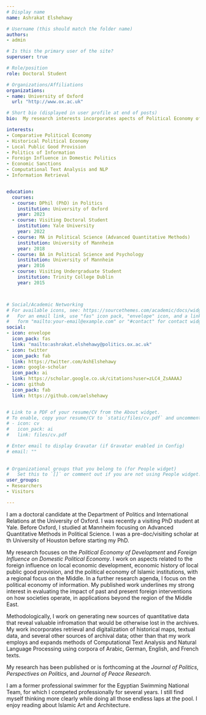 ```yaml
---
# Display name
name: Ashrakat Elshehawy

# Username (this should match the folder name)
authors:
- admin

# Is this the primary user of the site?
superuser: true

# Role/position
role: Doctoral Student

# Organizations/Affiliations
organizations:
- name: University of Oxford 
  url: "http://www.ox.ac.uk"

# Short bio (displayed in user profile at end of posts)
bio:  My research interests incorporates apects of Political Economy of Development and the Political Economy of Information.  My research focuses on the economic history of state-institutions, local public good provision, informal social-welfare, and the political economy of Islamic institutions, with a regional focus of the Middle East. My research also evaluates effects of foreign interventions on domestic politics, in regions that span beyond the Middle East, employing advanced methods of Natural Language processing and computational text analysis. 

interests:
- Comparative Political Economy 
- Historical Political Economy
- Local Public Good Provision 
- Politics of Information
- Foreign Influence in Domestic Politics
- Economic Sanctions
- Computational Text Analysis and NLP
- Information Retrieval


education:
  courses:
  - course: DPhil (PhD) in Politics
    institution: University of Oxford
    year: 2023
  - course: Visiting Doctoral Student
    institution: Yale University
    year: 2022
  - course: MA in Political Science (Advanced Quantitative Methods)
    institution: University of Mannheim 
    year: 2018
  - course: BA in Political Science and Psychology
    institution: University of Mannheim
    year: 2016
  - course: Visiting Undergraduate Student 
    institution: Trinity College Dublin
    year: 2015



# Social/Academic Networking
# For available icons, see: https://sourcethemes.com/academic/docs/widgets/#icons
#   For an email link, use "fas" icon pack, "envelope" icon, and a link in the
#   form "mailto:your-email@example.com" or "#contact" for contact widget.
social:
- icon: envelope
  icon_pack: fas
  link: "mailto:ashrakat.elshehawy@politics.ox.ac.uk"
- icon: twitter
  icon_pack: fab
  link: https://twitter.com/AshElshehawy
- icon: google-scholar
  icon_pack: ai
  link: https://scholar.google.co.uk/citations?user=zLC4_ZsAAAAJ
- icon: github
  icon_pack: fab
  link: https://github.com/aelshehawy


# Link to a PDF of your resume/CV from the About widget.
# To enable, copy your resume/CV to `static/files/cv.pdf` and uncomment the lines below.  
# - icon: cv
#   icon_pack: ai
#   link: files/cv.pdf

# Enter email to display Gravatar (if Gravatar enabled in Config)
# email: ""
  
  
# Organizational groups that you belong to (for People widget)
#   Set this to `[]` or comment out if you are not using People widget.  
user_groups:
- Researchers
- Visitors

---
```


I am a doctoral candidate at the Department of Politics and International Relations at the University of Oxford. I was recently a visiting PhD student at Yale. Before Oxford, I studied at Mannheim focusing on Advanced Quantitative Methods in Political Science. I was a pre-doc/visiting scholar at th University of Houston before starting my PhD.

My research focuses on the _Political Economy of Development_ and _Foreign Influence on Domestic Political Economy_. I work on aspects related to the foreign influence on local economic development, economic history of local public good provision, and the political economy of Islamic institutions, with a regional focus on the Middle.  In a further research agenda, I focus on the political economy of information. My published work underlines my strong interest in evaluating the impact of past and present foreign interventions on how societies operate, in applications beyond the region of the Middle East. 

Methodologically, I work on generating new sources of quantitative data that reveal valuable infromation that would be otherwise lost in the archives. 
My work incorporates retrieval and digitalization of historical maps, textual data, and several other sources of archival data; other than that my work employs and expands methods of Computational Text Analysis and Natural Language Processing using corpora of Arabic, German, English, and French texts.

My research has been published or is forthcoming at the _Journal of Politics_, _Perspectives on Politics_, and _Journal of Peace Research_.

I am a former professional swimmer for the Egyptian Swimming National Team, for which I competed professionally for several years. I still find myself thinking more clearly while doing all those endless laps at the pool. I enjoy reading about Islamic Art and Architecture.



